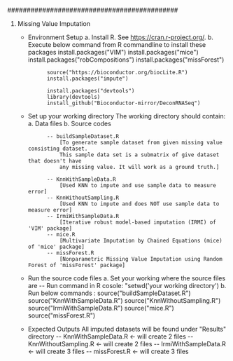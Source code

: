 ############################################

1. Missing Value Imputation

	- Environment Setup
		a. Install R. See https://cran.r-project.org/.
		b. Execute below command from R commandline to install these packages
				install.packages("VIM")
				install.packages("mice")
				install.packages("robCompositions")
				install.packages("missForest")

				source("https://bioconductor.org/biocLite.R")
				install.packages("impute")

				install.packages("devtools")
				library(devtools)
				install_github("Bioconductor-mirror/DeconRNASeq")

				
	- Set up your working directory
		The working directory should contain:
			a. Data files 
			b. Source codes 
			
				-- buildSampleDataset.R 
					[To generate sample dataset from given missing value consisting dataset. 
					This sample data set is a submatrix of give dataset that doesn't have 
					any missing value. It will work as a ground truth.]
					
				-- KnnWithSampleData.R
					[Used KNN to impute and use sample data to measure error]
				-- KnnWithoutSampling.R
					[Used KNN to impute and does NOT use sample data to measure error]
				-- IrmiWithSampleData.R
					[Iterative robust model-based imputation (IRMI) of 'VIM' package]
				-- mice.R
					[Multivariate Imputation by Chained Equations (mice) of 'mice' package]
				-- missForest.R
					[Nonparametric Missing Value Imputation using Random Forest of 'missForest' package]
			 
	- Run the source code files
		a. Set your working where the source files are
			-- Run command in R cosole: "setwd('your working directory')
		b. Run below commands : 
				source("buildSampleDataset.R")
				source("KnnWithSampleData.R")
				source("KnnWithoutSampling.R")
				source("IrmiWithSampleData.R")
				source("mice.R")
				source("missForest.R")
		
	- Expected Outputs 
		All imputed datasets will be found under "Results" directory
			-- KnnWithSampleData.R <- will create 2 files 
			-- KnnWithoutSampling.R <- will create 2 files 
			-- IrmiWithSampleData.R <- will create 3 files 
			-- missForest.R <- will create 3 files 
		 
		 
